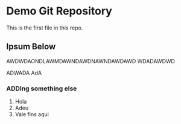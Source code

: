 # Demo Git Repository

This is the first file in this repo.

## Ipsum Below

AWDWDAONDLAWMDAWNDAWDNAWNDAWDAWD
WDADAWDWD


ADWADA
AdA

### ADDIng something else

1. Hola
2. Adeu
3. Vale fins aqui
